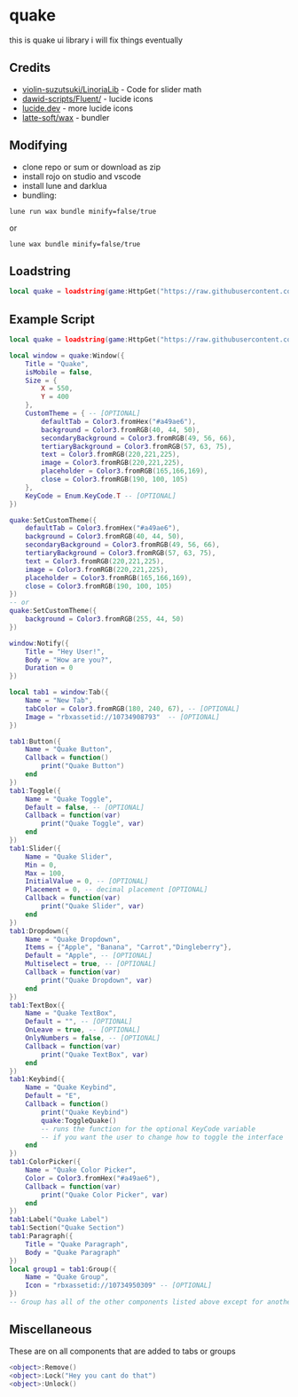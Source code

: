 # quake

this is quake ui library i will fix things eventually

## Credits
- [violin-suzutsuki/LinoriaLib](https://github.com/violin-suzutsuki/LinoriaLib) - Code for slider math
- [dawid-scripts/Fluent/](https://github.com/dawid-scripts/Fluent/) - lucide icons
- [lucide.dev](https://lucide.dev/) - more lucide icons
- [latte-soft/wax](https://github.com/latte-soft/wax) - bundler

## Modifying
- clone repo or sum or download as zip
- install rojo on studio and vscode
- install lune and darklua
- bundling:
```
lune run wax bundle minify=false/true
```
or
```
lune wax bundle minify=false/true
```

## Loadstring
```lua
local quake = loadstring(game:HttpGet("https://raw.githubusercontent.com/idonthaveoneatm/Libraries/normal/quake/src"))()
```
## Example Script
```lua
local quake = loadstring(game:HttpGet("https://raw.githubusercontent.com/idonthaveoneatm/Libraries/normal/quake/src"))()

local window = quake:Window({
    Title = "Quake", 
    isMobile = false,
    Size = {
        X = 550,
        Y = 400
    },
    CustomTheme = { -- [OPTIONAL]
        defaultTab = Color3.fromHex("#a49ae6"),
        background = Color3.fromRGB(40, 44, 50),
        secondaryBackground = Color3.fromRGB(49, 56, 66),
        tertiaryBackground = Color3.fromRGB(57, 63, 75),
        text = Color3.fromRGB(220,221,225),
        image = Color3.fromRGB(220,221,225),
        placeholder = Color3.fromRGB(165,166,169),
        close = Color3.fromRGB(190, 100, 105)
    },
    KeyCode = Enum.KeyCode.T -- [OPTIONAL]
})

quake:SetCustomTheme({
    defaultTab = Color3.fromHex("#a49ae6"),
    background = Color3.fromRGB(40, 44, 50),
    secondaryBackground = Color3.fromRGB(49, 56, 66),
    tertiaryBackground = Color3.fromRGB(57, 63, 75),
    text = Color3.fromRGB(220,221,225),
    image = Color3.fromRGB(220,221,225),
    placeholder = Color3.fromRGB(165,166,169),
    close = Color3.fromRGB(190, 100, 105)
})
-- or
quake:SetCustomTheme({
    background = Color3.fromRGB(255, 44, 50)
})

window:Notify({
    Title = "Hey User!",
    Body = "How are you?",
    Duration = 0
})

local tab1 = window:Tab({
    Name = "New Tab",
    tabColor = Color3.fromRGB(180, 240, 67), -- [OPTIONAL]
    Image = "rbxassetid://10734908793"  -- [OPTIONAL]
})

tab1:Button({
    Name = "Quake Button",
    Callback = function()
        print("Quake Button")
    end
})
tab1:Toggle({
    Name = "Quake Toggle",
    Default = false, -- [OPTIONAL]
    Callback = function(var)
        print("Quake Toggle", var)
    end
})
tab1:Slider({
    Name = "Quake Slider",
    Min = 0,
    Max = 100,
    InitialValue = 0, -- [OPTIONAL]
    Placement = 0, -- decimal placement [OPTIONAL]
    Callback = function(var)
        print("Quake Slider", var)
    end
})
tab1:Dropdown({
    Name = "Quake Dropdown",
    Items = {"Apple", "Banana", "Carrot","Dingleberry"},
    Default = "Apple", -- [OPTIONAL]
    Multiselect = true, -- [OPTIONAL]
    Callback = function(var)
        print("Quake Dropdown", var)
    end
})
tab1:TextBox({
    Name = "Quake TextBox",
    Default = "", -- [OPTIONAL]
    OnLeave = true, -- [OPTIONAL]
    OnlyNumbers = false, -- [OPTIONAL]
    Callback = function(var)
        print("Quake TextBox", var)
    end
})
tab1:Keybind({
    Name = "Quake Keybind",
    Default = "E",
    Callback = function()
        print("Quake Keybind")
        quake:ToggleQuake() 
        -- runs the function for the optional KeyCode variable 
        -- if you want the user to change how to toggle the interface
    end
})
tab1:ColorPicker({
    Name = "Quake Color Picker",
    Color = Color3.fromHex("#a49ae6"),
    Callback = function(var)
        print("Quake Color Picker", var)
    end
})
tab1:Label("Quake Label")
tab1:Section("Quake Section")
tab1:Paragraph({
    Title = "Quake Paragraph",
    Body = "Quake Paragraph"
})
local group1 = tab1:Group({
    Name = "Quake Group",
    Icon = "rbxassetid://10734950309" -- [OPTIONAL]
})
-- Group has all of the other components listed above except for another Group
```
## Miscellaneous
These are on all components that are added to tabs or groups
```lua
<object>:Remove()
<object>:Lock("Hey you cant do that")
<object>:Unlock()
```
